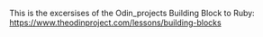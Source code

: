 This is the excersises of the Odin_projects Building Block to Ruby: https://www.theodinproject.com/lessons/building-blocks